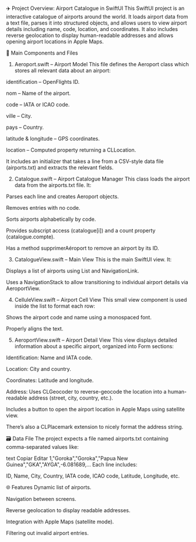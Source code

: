 ✈️ Project Overview: Airport Catalogue in SwiftUI
This SwiftUI project is an interactive catalogue of airports around the world. It loads airport data from a text file, parses it into structured objects, and allows users to view airport details including name, code, location, and coordinates. It also includes reverse geolocation to display human-readable addresses and allows opening airport locations in Apple Maps.

📁 Main Components and Files
1. Aeroport.swift – Airport Model
This file defines the Aeroport class which stores all relevant data about an airport:

identification – OpenFlights ID.

nom – Name of the airport.

code – IATA or ICAO code.

ville – City.

pays – Country.

latitude & longitude – GPS coordinates.

location – Computed property returning a CLLocation.

It includes an initializer that takes a line from a CSV-style data file (airports.txt) and extracts the relevant fields.

2. Catalogue.swift – Airport Catalogue Manager
This class loads the airport data from the airports.txt file. It:

Parses each line and creates Aeroport objects.

Removes entries with no code.

Sorts airports alphabetically by code.

Provides subscript access (catalogue[i]) and a count property (catalogue.compte).

Has a method supprimerAéroport to remove an airport by its ID.

3. CatalogueView.swift – Main View
This is the main SwiftUI view. It:

Displays a list of airports using List and NavigationLink.

Uses a NavigationStack to allow transitioning to individual airport details via AeroportView.

4. CelluleView.swift – Airport Cell View
This small view component is used inside the list to format each row:

Shows the airport code and name using a monospaced font.

Properly aligns the text.

5. AeroportView.swift – Airport Detail View
This view displays detailed information about a specific airport, organized into Form sections:

Identification: Name and IATA code.

Location: City and country.

Coordinates: Latitude and longitude.

Address: Uses CLGeocoder to reverse-geocode the location into a human-readable address (street, city, country, etc.).

Includes a button to open the airport location in Apple Maps using satellite view.

There’s also a CLPlacemark extension to nicely format the address string.

🗃️ Data File
The project expects a file named airports.txt containing comma-separated values like:

text
Copiar
Editar
1,"Goroka","Goroka","Papua New Guinea","GKA","AYGA",-6.081689,...
Each line includes:

ID, Name, City, Country, IATA code, ICAO code, Latitude, Longitude, etc.

🌐 Features
Dynamic list of airports.

Navigation between screens.

Reverse geolocation to display readable addresses.

Integration with Apple Maps (satellite mode).

Filtering out invalid airport entries.

